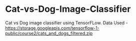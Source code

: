 # Cat-vs-Dog-Image-Classifier
Cat vs Dog image classifier using TensorFLow.
Data Used - https://storage.googleapis.com/tensorflow-1-public/course2/cats_and_dogs_filtered.zip
